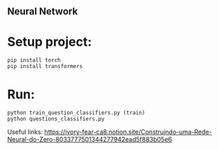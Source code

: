## Neural Network

# Setup project:
```
pip install torch
pip install transformers
```

# Run:
```
python train_question_classifiers.py (train)
python questions_classifiers.py
```

Useful links:
https://ivory-fear-ca8.notion.site/Construindo-uma-Rede-Neural-do-Zero-8033777501344277942ead5f883b05e6
